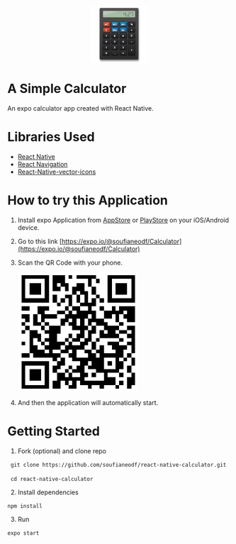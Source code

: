 <p align="center">
  <img src="./assets/logo.png" />
</p>

# A Simple Calculator
An expo calculator app created with React Native.

# Libraries Used
* [React Native](https://github.com/facebook/react-native)
* [React Navigation](https://reactnavigation.org/)
* [React-Native-vector-icons](https://github.com/oblador/react-native-vector-icons)

# How to try this Application

1. Install expo Application from [AppStore](https://apps.apple.com/us/app/expo-go/id982107779) or [PlayStore](https://play.google.com/store/apps/details?id=host.exp.exponent&hl=en&gl=US) on your iOS/Android device.
2. Go to this link [https://expo.io/@soufianeodf/Calculator](https://expo.io/@soufianeodf/Calculator)
3. Scan the QR Code with your phone.

    ![Markdown Logo](assets/qr-code.png)

4. And then the application will automatically start.


# Getting Started
1. Fork (optional) and clone repo
```
 git clone https://github.com/soufianeodf/react-native-calculator.git

 cd react-native-calculator
```
2. Install dependencies
```
npm install
```
3. Run
```
expo start
```
